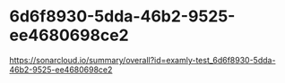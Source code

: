 # 6d6f8930-5dda-46b2-9525-ee4680698ce2
https://sonarcloud.io/summary/overall?id=examly-test_6d6f8930-5dda-46b2-9525-ee4680698ce2
